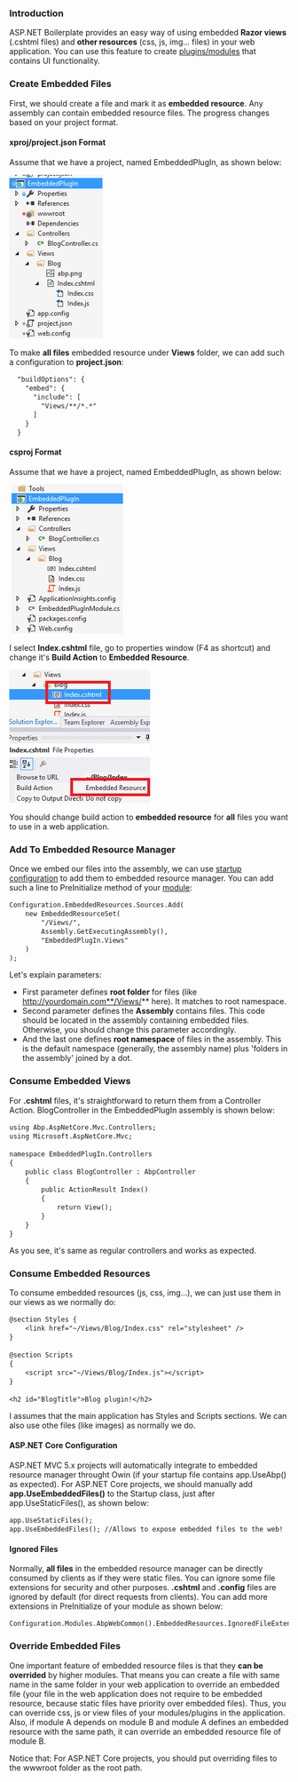 ### Introduction

ASP.NET Boilerplate provides an easy way of using embedded **Razor
views** (.cshtml files) and **other resources** (css, js, img... files)
in your web application. You can use this feature to create
[plugins/modules](Module-System.html) that contains UI functionality.

### Create Embedded Files

First, we should create a file and mark it as **embedded resource**. Any
assembly can contain embedded resource files. The progress changes based
on your project format.

#### xproj/project.json Format

Assume that we have a project, named EmbeddedPlugIn, as shown below:

<img src="images/embedded-resource-project-xproj.png" alt="Embedded resource sample project" class="img-thumbnail" />

To make **all files** embedded resource under **Views** folder, we can
add such a configuration to **project.json**:

      "buildOptions": {
        "embed": {
          "include": [
            "Views/**/*.*"
          ]
        }
      }

#### csproj Format

Assume that we have a project, named EmbeddedPlugIn, as shown below:

 <img src="images/embedded-resource-project-csproj.png" alt="Embedded resource project structure" class="img-thumbnail" />

I select **Index.cshtml** file, go to properties window (F4 as shortcut)
and change it's **Build Action** to **Embedded Resource**.

<img src="images/embedded-resource-sample-file-csproj.png" alt="Embedding a file into a c# project" class="img-thumbnail" />

You should change build action to **embedded resource** for **all**
files you want to use in a web application.

### Add To Embedded Resource Manager

Once we embed our files into the assembly, we can use [startup
configuration](Startup-Configuration.html) to add them to embedded
resource manager. You can add such a line to PreInitialize method of
your [module](Module-System.html):

    Configuration.EmbeddedResources.Sources.Add(
        new EmbeddedResourceSet(
            "/Views/",
            Assembly.GetExecutingAssembly(),
            "EmbeddedPlugIn.Views"
        )
    );

Let's explain parameters:

-   First parameter defines **root folder** for files (like
    http://yourdomain.com**/Views/** here). It matches to root
    namespace.
-   Second parameter defines the **Assembly** contains files. This code
    should be located in the assembly containing embedded files.
    Otherwise, you should change this parameter accordingly.
-   And the last one defines **root namespace** of files in the
    assembly. This is the default namespace (generally, the assembly
    name) plus 'folders in the assembly' joined by a dot.

### Consume Embedded Views

For **.cshtml** files, it's straightforward to return them from a
Controller Action. BlogController in the EmbeddedPlugIn assembly is
shown below:

    using Abp.AspNetCore.Mvc.Controllers;
    using Microsoft.AspNetCore.Mvc;

    namespace EmbeddedPlugIn.Controllers
    {
        public class BlogController : AbpController
        {
            public ActionResult Index()
            {
                return View();
            }
        }
    }

As you see, it's same as regular controllers and works as expected.

### Consume Embedded Resources

To consume embedded resources (js, css, img...), we can just use them in
our views as we normally do:

    @section Styles {
        <link href="~/Views/Blog/Index.css" rel="stylesheet" />
    }

    @section Scripts
    {
        <script src="~/Views/Blog/Index.js"></script>
    }

    <h2 id="BlogTitle">Blog plugin!</h2>

I assumes that the main application has Styles and Scripts sections. We
can also use othe files (like images) as normally we do.

#### ASP.NET Core Configuration

ASP.NET MVC 5.x projects will automatically integrate to embedded
resource manager throught Owin (if your startup file contains
app.UseAbp() as expected). For ASP.NET Core projects, we should manually
add **app.UseEmbeddedFiles()** to the Startup class, just after
app.UseStaticFiles(), as shown below:

    app.UseStaticFiles();
    app.UseEmbeddedFiles(); //Allows to expose embedded files to the web!

#### Ignored Files

Normally, **all files** in the embedded resource manager can be directly
consumed by clients as if they were static files. You can ignore some
file extensions for security and other purposes. **.cshtml** and
**.config** files are ignored by default (for direct requests from
clients). You can add more extensions in PreInitialize of your module as
shown below:

    Configuration.Modules.AbpWebCommon().EmbeddedResources.IgnoredFileExtensions.Add("exe");

### Override Embedded Files

One important feature of embedded resource files is that they **can be
overrided** by higher modules. That means you can create a file with
same name in the same folder in your web application to override an
embedded file (your file in the web application does not require to be
embedded resource, because static files have priority over embedded
files). Thus, you can override css, js or view files of your
modules/plugins in the application. Also, if module A depends on module
B and module A defines an embedded resource with the same path, it can
override an embedded resource file of module B.

Notice that: For ASP.NET Core projects, you should put overriding files
to the wwwroot folder as the root path.
